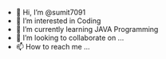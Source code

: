 - 👋 Hi, I’m @sumit7091
- 👀 I’m interested in Coding
- 🌱 I’m currently learning JAVA Programming
- 💞️ I’m looking to collaborate on ...
- 📫 How to reach me ...

<!---
sumit7091/sumit7091 is a ✨ special ✨ repository because its `README.md` (this file) appears on your GitHub profile.
You can click the Preview link to take a look at your changes.
--->
